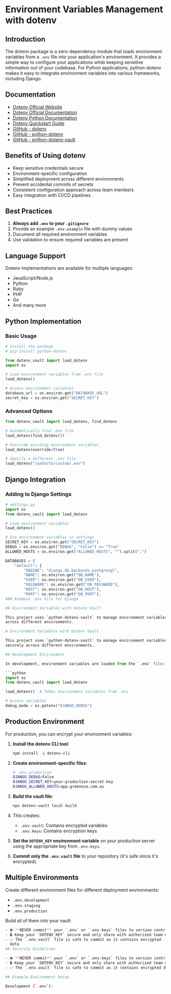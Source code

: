# Environment Variables Management with dotenv

## Introduction

The dotenv package is a zero-dependency module that loads environment variables
from a `.env` file into your application's environment. It provides a simple
way to configure your applications while keeping sensitive information out of
your codebase. For Python applications, python-dotenv makes it easy to
integrate environment variables into various frameworks, including Django.

## Documentation

- [Dotenv Official Website](https://www.dotenv.org/)
- [Dotenv Official Documentation](https://www.dotenv.org/docs/)
- [Dotenv Python Documentation](https://www.dotenv.org/docs/languages/python)
- [Dotenv Quickstart Guide](https://www.dotenv.org/docs/quickstart)
- [GitHub - dotenv](https://github.com/motdotla/dotenv)
- [GitHub - python-dotenv](https://github.com/theskumar/python-dotenv)
- [GitHub - python-dotenv-vault](https://github.com/dotenv-org/python-dotenv-vault)

## Benefits of Using dotenv

- Keep sensitive credentials secure
- Environment-specific configuration
- Simplified deployment across different environments
- Prevent accidental commits of secrets
- Consistent configuration approach across team members
- Easy integration with CI/CD pipelines

## Best Practices

1. **Always add `.env` to your `.gitignore`**
2. Provide an example `.env.example` file with dummy values
3. Document all required environment variables
4. Use validation to ensure required variables are present

## Language Support

Dotenv implementations are available for multiple languages:

- JavaScript/Node.js
- Python
- Ruby
- PHP
- Go
- And many more

## Python Implementation

### Basic Usage

```python
# Install the package
# pip install python-dotenv

from dotenv_vault import load_dotenv
import os

# Load environment variables from .env file
load_dotenv()

# Access environment variables
database_url = os.environ.get("DATABASE_URL")
secret_key = os.environ.get("SECRET_KEY")
```

### Advanced Options

```python
from dotenv_vault import load_dotenv, find_dotenv

# Automatically find .env file
load_dotenv(find_dotenv())

# Override existing environment variables
load_dotenv(override=True)

# Specify a different .env file
load_dotenv("/path/to/custom/.env")
```

## Django Integration

### Adding to Django Settings

````python
# settings.py
import os
from dotenv_vault import load_dotenv

# Load environment variables
load_dotenv()

# Use environment variables in settings
SECRET_KEY = os.environ.get("SECRET_KEY")
DEBUG = os.environ.get("DEBUG", "False") == "True"
ALLOWED_HOSTS = os.environ.get("ALLOWED_HOSTS", "").split(",")

DATABASES = {
    "default": {
        "ENGINE": "django.db.backends.postgresql",
        "NAME": os.environ.get("DB_NAME"),
        "USER": os.environ.get("DB_USER"),
        "PASSWORD": os.environ.get("DB_PASSWORD"),
        "HOST": os.environ.get("DB_HOST"),
        "PORT": os.environ.get("DB_PORT"),
### Example .env File for Django

## Environment Variables with Dotenv Vault

This project uses `python-dotenv-vault` to manage environment variables securely
across different environments.

# Environment Variables with Dotenv Vault

This project uses `python-dotenv-vault` to manage environment variables
securely across different environments.

## Development Environment

In development, environment variables are loaded from the `.env` file:

```python
import os
from dotenv_vault import load_dotenv

load_dotenv()  # Takes environment variables from .env

# Access variables
debug_mode = os.getenv("DJANGO_DEBUG")
````

## Production Environment

For production, you can encrypt your environment variables:

1. **Install the dotenv CLI tool**:

   ```bash
   npm install -g dotenv-cli
   ```

2. **Create environment-specific files**:

   ```bash
   # .env.production
   DJANGO_DEBUG=False
   DJANGO_SECRET_KEY=your-production-secret-key
   DJANGO_ALLOWED_HOSTS=app.greenova.com.au
   ```

3. **Build the vault file**:

   ```bash
   npx dotenv-vault local build
   ```

4. This creates:

   - `.env.vault`: Contains encrypted variables
   - `.env.keys`: Contains encryption keys

5. **Set the `DOTENV_KEY` environment variable** on your production server
   using the appropriate key from `.env.keys`.

6. **Commit only the `.env.vault` file** to your repository (it's safe since
   it's encrypted).

## Multiple Environments

Create different environment files for different deployment environments:

- `.env.development`
- `.env.staging`
- `.env.production`

Build all of them into your vault:

```bash
- ❌ **NEVER commit** your `.env` or `.env.keys` files to version control
- 🔒 Keep your `DOTENV_KEY` secure and only share with authorized team members
- ✅ The `.env.vault` file is safe to commit as it contains encrypted
  data
## Security Guidelines

- ❌ **NEVER commit** your `.env` or `.env.keys` files to version control
- 🔒 Keep your `DOTENV_KEY` secure and only share with authorized team members
- ✅ The `.env.vault` file is safe to commit as it contains encrypted data

## Example Environment Setup

Development (`.env`):
```
